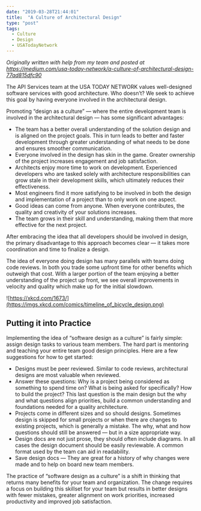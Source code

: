 ```yaml
---
date: "2019-03-28T21:44:01"
title:  "A Culture of Architectural Design"
type: "post"
tags:
  - Culture
  - Design
  - USATodayNetwork
---
```

*Originally written with help from my team and posted at https://medium.com/usa-today-network/a-culture-of-architectural-design-77ad815dfc90*
<!--more-->

The API Services team at the USA TODAY NETWORK values well-designed software services with good architecture. Who doesn’t? We seek to achieve this goal by having everyone involved in the architectural design.

Promoting “design as a culture” — where the entire development team is involved in the architectural design — has some significant advantages:

* The team has a better overall understanding of the solution design and is aligned on the project goals. This in turn leads to better and faster development through greater understanding of what needs to be done and ensures smoother communication.
* Everyone involved in the design has skin in the game. Greater ownership of the project increases engagement and job satisfaction.
* Architects enjoy more time to work on development. Experienced developers who are tasked solely with architecture responsibilities can grow stale in their development skills, which ultimately reduces their effectiveness.
* Most engineers find it more satisfying to be involved in both the design and implementation of a project than to only work on one aspect.
* Good ideas can come from anyone. When everyone contributes, the quality and creativity of your solutions increases.
* The team grows in their skill and understanding, making them that more effective for the next project.

After embracing the idea that all developers should be involved in design, the primary disadvantage to this approach becomes clear — it takes more coordination and time to finalize a design.

The idea of everyone doing design has many parallels with teams doing code reviews. In both you trade some upfront time for other benefits which outweigh that cost. With a larger portion of the team enjoying a better understanding of the project up front, we see overall improvements in velocity and quality which make up for the initial slowdown.

![https://xkcd.com/1673/](https://imgs.xkcd.com/comics/timeline_of_bicycle_design.png)

## Putting it into Practice
Implementing the idea of “software design as a culture” is fairly simple: assign design tasks to various team members. The hard part is mentoring and teaching your entire team good design principles. Here are a few suggestions for how to get started:

* Designs must be peer reviewed. Similar to code reviews, architectural designs are most valuable when reviewed.
* Answer these questions: Why is a project being considered as something to spend time on? What is being asked for specifically? How to build the project? This last question is the main design but the why and what questions align priorities, build a common understanding and foundations needed for a quality architecture.
* Projects come in different sizes and so should designs. Sometimes design is skipped for small projects or when there are changes to existing projects, which is generally a mistake. The why, what and how questions should still be answered — but in a size appropriate way.
* Design docs are not just prose, they should often include diagrams. In all cases the design document should be easily reviewable. A common format used by the team can aid in readability.
* Save design docs — They are great for a history of why changes were made and to help on board new team members.

The practice of “software design as a culture” is a shift in thinking that returns many benefits for your team and organization. The change requires a focus on building this skillset for your team but results in better designs with fewer mistakes, greater alignment on work priorities, increased productivity and improved job satisfaction.
